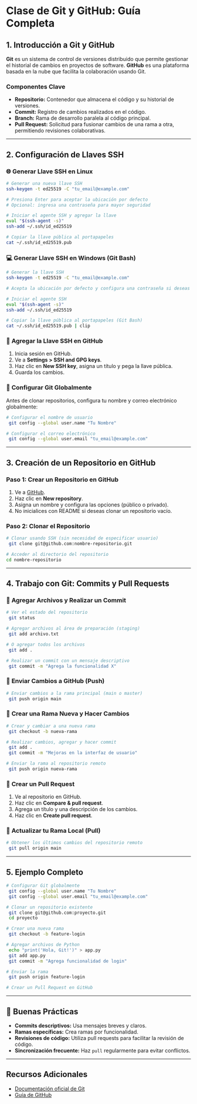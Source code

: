 # Clase de Git y GitHub: Guía Completa


## 1. Introducción a Git y GitHub

**Git** es un sistema de control de versiones distribuido que permite gestionar el historial de cambios en proyectos de software. **GitHub** es una plataforma basada en la nube que facilita la colaboración usando Git.

### Componentes Clave

- **Repositorio:** Contenedor que almacena el código y su historial de versiones.
- **Commit:** Registro de cambios realizados en el código.
- **Branch:** Rama de desarrollo paralela al código principal.
- **Pull Request:** Solicitud para fusionar cambios de una rama a otra, permitiendo revisiones colaborativas.

---

## 2. Configuración de Llaves SSH

### 🌐 **Generar Llave SSH en Linux**

```bash
# Generar una nueva llave SSH
ssh-keygen -t ed25519 -C "tu_email@example.com"

# Presiona Enter para aceptar la ubicación por defecto
# Opcional: ingresa una contraseña para mayor seguridad

# Iniciar el agente SSH y agregar la llave
eval "$(ssh-agent -s)"
ssh-add ~/.ssh/id_ed25519

# Copiar la llave pública al portapapeles
cat ~/.ssh/id_ed25519.pub
```

### 💻 **Generar Llave SSH en Windows (Git Bash)**

```bash
# Generar la llave SSH
ssh-keygen -t ed25519 -C "tu_email@example.com"

# Acepta la ubicación por defecto y configura una contraseña si deseas

# Iniciar el agente SSH
eval "$(ssh-agent -s)"
ssh-add ~/.ssh/id_ed25519

# Copiar la llave pública al portapapeles (Git Bash)
cat ~/.ssh/id_ed25519.pub | clip
```

### 📢 **Agregar la Llave SSH en GitHub**

1. Inicia sesión en GitHub.
2. Ve a **Settings > SSH and GPG keys**.
3. Haz clic en **New SSH key**, asigna un título y pega la llave pública.
4. Guarda los cambios.

### 🚀 **Configurar Git Globalmente**

Antes de clonar repositorios, configura tu nombre y correo electrónico globalmente:

```bash
# Configurar el nombre de usuario
 git config --global user.name "Tu Nombre"

# Configurar el correo electrónico
 git config --global user.email "tu_email@example.com"
```

---

## 3. Creación de un Repositorio en GitHub

### Paso 1: Crear un Repositorio en GitHub

1. Ve a [GitHub](https://github.com).
2. Haz clic en **New repository**.
3. Asigna un nombre y configura las opciones (público o privado).
4. No inicialices con README si deseas clonar un repositorio vacío.

### Paso 2: Clonar el Repositorio

```bash
# Clonar usando SSH (sin necesidad de especificar usuario)
 git clone git@github.com:nombre-repositorio.git

# Acceder al directorio del repositorio
cd nombre-repositorio
```

---

## 4. Trabajo con Git: Commits y Pull Requests

### 📁 **Agregar Archivos y Realizar un Commit**

```bash
# Ver el estado del repositorio
 git status

# Agregar archivos al área de preparación (staging)
 git add archivo.txt

# O agregar todos los archivos
 git add .

# Realizar un commit con un mensaje descriptivo
 git commit -m "Agrega la funcionalidad X"
```

### 📡 **Enviar Cambios a GitHub (Push)**

```bash
# Enviar cambios a la rama principal (main o master)
 git push origin main
```

### 🚀 **Crear una Rama Nueva y Hacer Cambios**

```bash
# Crear y cambiar a una nueva rama
 git checkout -b nueva-rama

# Realizar cambios, agregar y hacer commit
 git add .
 git commit -m "Mejoras en la interfaz de usuario"

# Enviar la rama al repositorio remoto
 git push origin nueva-rama
```

### 📄 **Crear un Pull Request**

1. Ve al repositorio en GitHub.
2. Haz clic en **Compare & pull request**.
3. Agrega un título y una descripción de los cambios.
4. Haz clic en **Create pull request**.

### 📰 **Actualizar tu Rama Local (Pull)**

```bash
# Obtener los últimos cambios del repositorio remoto
 git pull origin main
```

---

## 5. Ejemplo Completo

```bash
# Configurar Git globalmente
 git config --global user.name "Tu Nombre"
 git config --global user.email "tu_email@example.com"

# Clonar un repositorio existente
 git clone git@github.com:proyecto.git
 cd proyecto

# Crear una nueva rama
 git checkout -b feature-login

# Agregar archivos de Python
 echo "print('Hola, Git!')" > app.py
 git add app.py
 git commit -m "Agrega funcionalidad de login"

# Enviar la rama
 git push origin feature-login

# Crear un Pull Request en GitHub
```

---

## 🌟 Buenas Prácticas

- **Commits descriptivos:** Usa mensajes breves y claros.
- **Ramas específicas:** Crea ramas por funcionalidad.
- **Revisiones de código:** Utiliza pull requests para facilitar la revisión de código.
- **Sincronización frecuente:** Haz `pull` regularmente para evitar conflictos.

---

## Recursos Adicionales

- [Documentación oficial de Git](https://git-scm.com/doc)
- [Guía de GitHub](https://docs.github.com/)